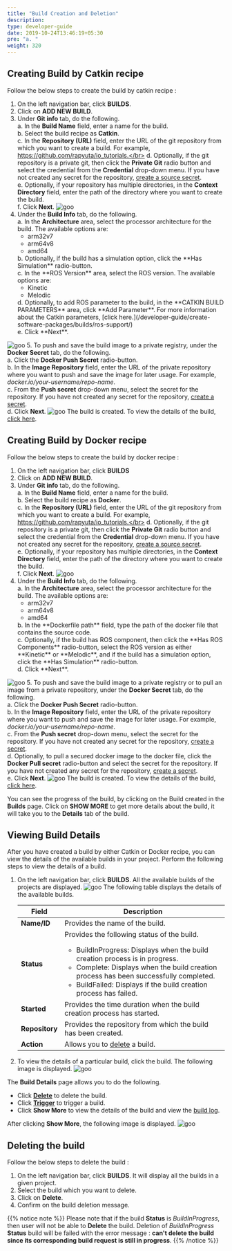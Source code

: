 ```yaml
---
title: "Build Creation and Deletion"
description:
type: developer-guide
date: 2019-10-24T13:46:19+05:30
pre: "a. "
weight: 320
---
```


## Creating Build by Catkin recipe 
Follow the below steps to create the build by catkin recipe : 

1. On the left navigation bar, click **BUILDS**.
2. Click on **ADD NEW BUILD**.
3. Under **Git info** tab, do the following.</br>
	a. In the **Build Name** field, enter a name for the build.</br>
	b. Select the build recipe as **Catkin**.</br>
	c. In the **Repository (URL)** field, enter the URL of the git repository from which you want to create a build. For example, https://github.com/rapyuta/io_tutorials.</br>
	d. Optionally, if the git repository is a private git, then click the **Private Git** radio button and select the credential from the **Credential** drop-down menu. If you have not created any secret for the repository, [create a source secret](/developer-guide/create-software-packages/secrets/sourcecode-repository/#creating-source-secret).</br>
	e. Optionally, if your repository has multiple directories, in the **Context Directory** field, enter the path of the directory where you want to create the build.</br>
	f. Click **Next**. 
![goo](/images/core-concepts/builds/build-creation/catkin-recipe.png?classes=border,shadow&width=30pc)
4. Under the **Build Info** tab, do the following.</br>
	a. In the **Architecture** area, select the processor architecture for the build. The available options are:</br>
	<ul>
	<li>arm32v7</li>
	<li>arm64v8</li>
	<li>amd64</li>
	</ul>
	b. Optionally, if the build has a simulation option, click the **Has Simulation** radio-button.</br>
	c. In the **ROS Version** area, select the ROS version. The available options are:</br>
	<ul>
	<li>Kinetic</li>
	<li>Melodic</li>
	</ul>
	d. Optionally, to add ROS parameter to the build, in the **CATKIN BUILD PARAMETERS** area, click **Add Parameter**. For more information about the Catkin parameters, [click here.](/developer-guide/create-software-packages/builds/ros-support/)</br>
	e. Click **Next**.
![goo](/images/core-concepts/builds/build-creation/catkin-build-info.png?classes=border,shadow&width=30pc)
5. To push and save the build image to a private registry, under the **Docker Secret** tab, do the following.</br>
	a. Click the **Docker Push Secret** radio-button.</br>
	b. In the **Image Repository** field, enter the URL of the private repository where you want to push and save the image for later usage. For example, *docker.io/your-username/repo-name*. </br>
	c. From the **Push secret** drop-down menu, select the secret for the repository. If you have not created any secret for the repository, [create a secret](/developer-guide/create-software-packages/secrets/docker-registry/#creating-a-docker-secret).</br>
	d. Click **Next**.
![goo](/images/core-concepts/builds/build-creation/catkin-push-secret.png?classes=border,shadow&width=30pc)
The build is created. To view the details of the build, [click here](/developer-guide/create-software-packages/builds/build-creation/#viewing-build-details).


## Creating Build by Docker recipe 
Follow the below steps to create the build by docker recipe : 

1. On the left navigation bar, click **BUILDS**
2. Click on **ADD NEW BUILD**.
3. Under **Git info** tab, do the following.</br>
	a. In the **Build Name** field, enter a name for the build.</br>
	b. Select the build recipe as **Docker**.</br>
	c. In the **Repository (URL)** field, enter the URL of the git repository from which you want to create a build. For example, https://github.com/rapyuta/io_tutorials.</br>
	d. Optionally, if the git repository is a private git, then click the **Private Git** radio button and select the credential from the **Credential** drop-down menu. If you have not created any secret for the repository, [create a source secret](/developer-guide/create-software-packages/secrets/sourcecode-repository/#creating-source-secret).</br>
	e. Optionally, if your repository has multiple directories, in the **Context Directory** field, enter the path of the directory where you want to create the build.</br>
	f. Click **Next**. 
![goo](/images/core-concepts/builds/build-creation/docker-recipe.png?classes=border,shadow&width=30pc)
4. Under the **Build Info** tab, do the following.</br>
	a. In the **Architecture** area, select the processor architecture for the build. The available options are:</br>
	<ul>
	<li>arm32v7</li>
	<li>arm64v8</li>
	<li>amd64</li>
	</ul>
	b. In the **Dockerfile path** field, type the path of the docker file that contains the source code.</br>
	c. Optionally, if the build has ROS component, then click the **Has ROS Components** radio-button, select the ROS version as either **Kinetic** or **Melodic**, and if the build has a simulation option, click the **Has Simulation** radio-button.</br>
	d. Click **Next**.
![goo](/images/core-concepts/builds/build-creation/docker-build-info.png?classes=border,shadow&width=30pc)
5. To push and save the build image to a private registry or to pull an image from a private repository, under the **Docker Secret** tab, do the following.</br>
	a. Click the **Docker Push Secret** radio-button.</br>
	b. In the **Image Repository** field, enter the URL of the private repository where you want to push and save the image for later usage. For example, *docker.io/your-username/repo-name*.</br>
	c. From the **Push secret** drop-down menu, select the secret for the repository. If you have not created any secret for the repository, [create a secret](/developer-guide/create-software-packages/secrets/docker-registry/#creating-a-docker-secret).</br>
	d. Optionally, to pull a secured docker image to the docker file, click the **Docker Pull secret** radio-button and select the secret for the repository. If you have not created any secret for the repository, [create a secret](/developer-guide/create-software-packages/secrets/docker-registry/#creating-a-docker-secret).</br> 
	e. Click **Next**.
![goo](/images/core-concepts/builds/build-creation/docker-push-secret.png?classes=border,shadow&width=30pc)
The build is created. To view the details of the build, [click here](/developer-guide/create-software-packages/builds/build-creation/#viewing-build-details).

You can see the progress of the build, by clicking on the Build created in the **Builds** page. 
Click on **SHOW MORE** to get more details about the build, it will take you to the **Details** tab of the build.

## Viewing Build Details
After you have created a build by either Catkin or Docker recipe, you can view the details of the available builds in your project. Perform the following steps to view the details of a build.

1. On the left navigation bar, click **BUILDS**. All the available builds of the projects are displayed.
![goo](/images/core-concepts/builds/build-creation/builds.png?classes=border,shadow&width=45pc)
 The following table displays the details of the available builds.</br>


    |Field|Description|
    |-----|-----------|
    |**Name/ID**| Provides the name of the build.
    |**Status**| Provides the following status of the build. <ul><li>BuildInProgress: Displays when the build creation process is in progress.</li><li>Complete: Displays when the build creation process has been successfully completed.</li><li>BuildFailed: Displays if the build creation process has failed.</li></ul>
    |**Started**| Provides the time duration when the build creation process has started.
    |**Repository**| Provides the repository from which the build has been created.
    |**Action**| Allows you to [delete](/developer-guide/create-software-packages/builds/build-creation/#deleting-the-build) a build. 

2. To view the details of a particular build, click the build. The following image is displayed.
![goo](/images/core-concepts/builds/build-creation/build-detail-action.png?classes=border,shadow&width=25pc)

The **Build Details** page allows you to do the following.</br>

* Click **[Delete](#deleting-the-build)** to delete the build. 
* Click **[Trigger](/developer-guide/create-software-packages/builds/trigger-rollback/)** to trigger a build. 
* Click **Show More** to view the details of the build and view the [build log](/developer-guide/tooling-automation/logging/build-logs).

After clicking **Show More**,  the following image is displayed.
![goo](/images/core-concepts/builds/build-creation/build-details.png?classes=border,shadow&width=45pc)



## Deleting the build
Follow the below steps to delete the build :

1. On the left navigation bar, click **BUILDS**. It will display all the builds in a given project.
2. Select the build which you want to delete. 
3. Click on **Delete**.
4. Confirm on the build deletion message.


{{% notice note %}}
Please note that if the build **Status** is _BuildInProgress_, then user will not be able to **Delete** the build. Deletion of _BuildInProgress_ **Status** build 
will be failed with the error message : **can't delete the build since its corresponding build request is still in progress**.
{{% /notice %}}



